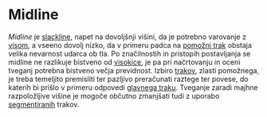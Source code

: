 # Midline

_Midline_ je [slackline](slackline), napet na dovoljšnji višini, da je potrebno varovanje z [visom](vis), a vseeno dovolj nizko, da v primeru padca na [pomožni trak](pomozni-trak) obstaja velika nevarnost udarca ob tla. Po značilnostih in pristopih postavljanja se midline ne razlikuje bistveno od [visokice](visokica), je pa pri načrtovanju in oceni tveganj potrebna bistveno večja previdnost. Izbiro [trakov](trak), zlasti pomožnega, je treba temeljito premisliti ter pazljivo preračunati raztege ter povese, do katerih bi prišlo v primeru odpovedi [glavnega traku](glavni-trak). Tveganje zaradi majhne razpoložljive višine je mogoče občutno zmanjšati tudi z uporabo [segmentiranih](segmentiranje) trakov.
